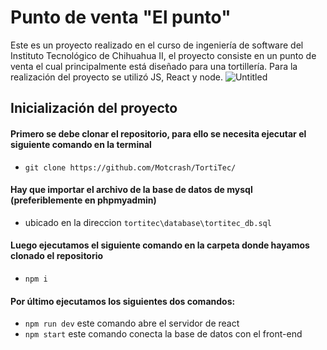 # Punto de venta "El punto"
Este es un proyecto realizado en el curso de ingeniería de software del Instituto Tecnológico de Chihuahua II, el proyecto consiste en un punto de venta el cual principalmente está diseñado para una tortillería. Para la realización del proyecto se utilizó JS, React y node.
![Untitled](https://github.com/Motcrash/TortiTec/assets/89164397/a3262eee-d50b-48b0-9419-97fa454338d0)

## Inicialización del proyecto
#### Primero se debe clonar el repositorio, para ello se necesita ejecutar el siguiente comando en la terminal
* `git clone https://github.com/Motcrash/TortiTec/`
#### Hay que importar el archivo de la base de datos de mysql (preferiblemente en phpmyadmin)
* ubicado en la direccion `tortitec\database\tortitec_db.sql`
#### Luego ejecutamos el siguiente comando en la carpeta donde hayamos clonado el repositorio
* `npm i`
#### Por último ejecutamos los siguientes dos comandos:
* `npm run dev` este comando abre el servidor de react
* `npm start` este comando conecta la base de datos con el front-end
